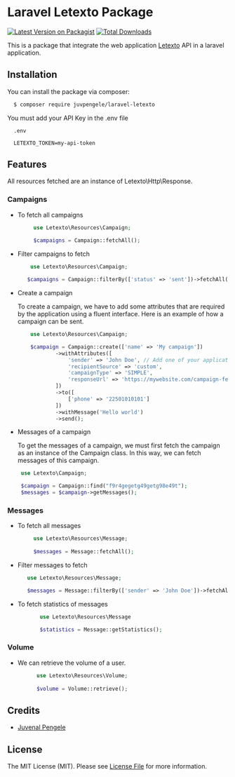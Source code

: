 # Laravel Letexto Package

[![Latest Version on Packagist](https://img.shields.io/packagist/v/juvpengele/laravel-letexto.svg?style=flat-square)](https://packagist.org/packages/juvpengele/laravel-letexto)
[![Total Downloads](https://img.shields.io/packagist/dt/juvpengele/laravel-letexto.svg?style=flat-square)](https://packagist.org/packages/juvpengele/laravel-letexto)

This is a package that integrate the web application [Letexto](http://letexto.com) API in a laravel application.


## Installation

You can install the package via composer:

```bash
  $ composer require juvpengele/laravel-letexto
```

You must add your API Key in the .env file
```dotenv
  .env
	  
  LETEXTO_TOKEN=my-api-token
```

## Features

All resources fetched are an instance of Letexto\Http\Response.

### Campaigns

- To fetch all campaigns
    
    ``` php
         use Letexto\Resources\Campaign;
         
         $campaigns = Campaign::fetchAll();
    ```

- Filter campaigns to fetch
    
    ```php
        use Letexto\Resources\Campaign;
  
       $campaigns = Campaign::filterBy(['status' => 'sent'])->fetchAll();

    ```

- Create a campaign
    
    To create a campaign, we have to add some attributes that are required by the application using a fluent interface.
    Here is an example of how a campaign can be sent.
        
    ```php
        use Letexto\Resources\Campaign;
  
        $campaign = Campaign::create(['name' => 'My campaign'])
                ->withAttributes([
                    'sender' => 'John Doe', // Add one of your application senders
                    'recipientSource' => 'custom',
                    'campaignType' => 'SIMPLE',
                    'responseUrl' => 'https://mywebsite.com/campaign-feedback', // Add your response url callback    
                ])
                ->to([
                    ['phone' => '22501010101']
                ])
                ->withMessage('Hello world')
                ->send();
    ```

- Messages of a campaign
     
    To get the messages of a campaign, we must first fetch the campaign as an instance of the Campaign class.
 In this way, we can fetch messages of this campaign.

     ```php
      use Letexto\Campaign;

      $campaign = Campaign::find("f9r4gegetg49getg98e49t");
      $messages = $campaign->getMessages();
     ```



### Messages

- To fetch all messages
    
    ``` php
         use Letexto\Resources\Message;
         
         $messages = Message::fetchAll();
    ```

- Filter messages to fetch
    
    ```php
       use Letexto\Resources\Message;
  
       $messages = Message::filterBy(['sender' => 'John Doe'])->fetchAll();
    ```

- To fetch statistics of messages
    
   ```php
          use Letexto\Resources\Message    
  
          $statistics = Message::getStatistics();
    ```



### Volume

- We can retrieve the volume of a user.

    ```php
          use Letexto\Resources\Volume;
          
          $volume = Volume::retrieve();
    ```

## Credits

- [Juvenal Pengele](https://github.com/juvpengele)

## License

The MIT License (MIT). Please see [License File](LICENSE.md) for more information.
